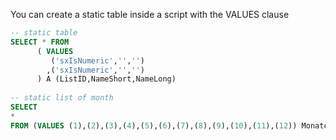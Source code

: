 
You can create a static table inside a script with the VALUES clause


````SQL
-- static table
SELECT * FROM 
      (	VALUES 
         ('sxIsNumeric','','')
        ,('sxIsNumeric','','')
      ) A (ListID,NameShort,NameLong)
      
-- static list of month
SELECT 
*
FROM (VALUES (1),(2),(3),(4),(5),(6),(7),(8),(9),(10),(11),(12)) Monate (Monat)
````
